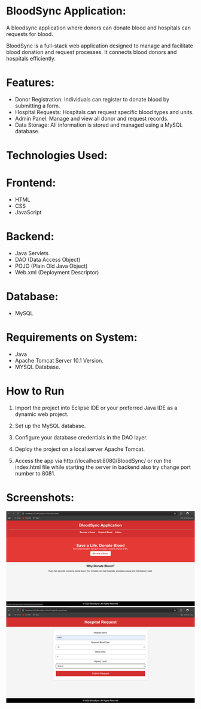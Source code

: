 # BloodSync Application:
A bloodsync application where donors can donate blood and hospitals can requests for blood.

 BloodSync is a full-stack web application designed to manage and facilitate blood donation and     request processes. It connects blood donors and hospitals efficiently.

# Features:
-  Donor Registration: Individuals can register to donate blood by submitting a form.
-  Hospital Requests: Hospitals can request specific blood types and units.
-  Admin Panel: Manage and view all donor and request records.
-  Data Storage: All information is stored and managed using a MySQL database.

# Technologies Used:
# Frontend:
- HTML
- CSS
- JavaScript

# Backend:
- Java Servlets
- DAO (Data Access Object)
- POJO (Plain Old Java Object)
- Web.xml (Deployment Descriptor)

# Database:
- MySQL

# Requirements on System:
- Java
- Apache Tomcat Server 10.1 Version.
- MYSQL Database.

# How to Run
1. Import the project into Eclipse IDE or your preferred Java IDE as a dynamic web project.

2. Set up the MySQL database.

3. Configure your database credentials in the DAO layer.

4. Deploy the project on a local server Apache Tomcat.

5. Access the app via http://localhost:8080/BloodSync/ or run the index.html file while starting the server in backend also try change port number to 8081.

# Screenshots:
![login](https://github.com/tanmayyadav83/BloodSync-Application/blob/main/login_page.png?raw=true)
![hospital](https://github.com/tanmayyadav83/BloodSync-Application/blob/main/hospital_page.png?raw=true)





